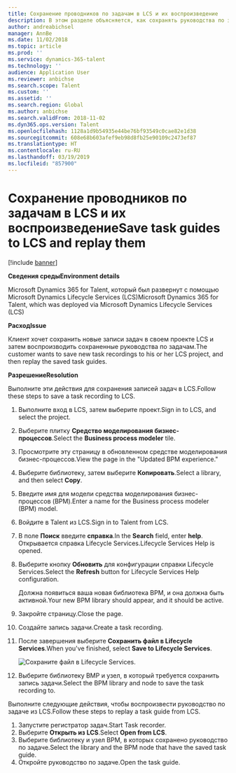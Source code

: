 ```yaml
---
title: Сохранение проводников по задачам в LCS и их воспроизведение
description: В этом разделе объясняется, как сохранять руководства по задачам в Microsoft Dynamics Lifecycle Services (LCS) и затем воспроизводить их.
author: andreabichsel
manager: AnnBe
ms.date: 11/02/2018
ms.topic: article
ms.prod: ''
ms.service: dynamics-365-talent
ms.technology: ''
audience: Application User
ms.reviewer: anbichse
ms.search.scope: Talent
ms.custom: ''
ms.assetid: ''
ms.search.region: Global
ms.author: anbichse
ms.search.validFrom: 2018-11-02
ms.dyn365.ops.version: Talent
ms.openlocfilehash: 1128a1d9b54935e44be76bf93549c0cae82e1d38
ms.sourcegitcommit: 608e68b603afef9eb98d8fb25e90109c2473ef87
ms.translationtype: HT
ms.contentlocale: ru-RU
ms.lasthandoff: 03/19/2019
ms.locfileid: "857900"
---
```

# <a name="save-task-guides-to-lcs-and-replay-them"></a><span data-ttu-id="6f222-103">Сохранение проводников по задачам в LCS и их воспроизведение</span><span class="sxs-lookup"><span data-stu-id="6f222-103">Save task guides to LCS and replay them</span></span>

[!include [banner](includes/banner.md)]

<span data-ttu-id="6f222-104">**Сведения среды**</span><span class="sxs-lookup"><span data-stu-id="6f222-104">**Environment details**</span></span> 

<span data-ttu-id="6f222-105">Microsoft Dynamics 365 for Talent, который был развернут с помощью Microsoft Dynamics Lifecycle Services (LCS)</span><span class="sxs-lookup"><span data-stu-id="6f222-105">Microsoft Dynamics 365 for Talent, which was deployed via Microsoft Dynamics Lifecycle Services (LCS)</span></span>

<span data-ttu-id="6f222-106">**Расход**</span><span class="sxs-lookup"><span data-stu-id="6f222-106">**Issue**</span></span>

<span data-ttu-id="6f222-107">Клиент хочет сохранить новые записи задач в своем проекте LCS и затем воспроизводить сохраненные руководства по задачам.</span><span class="sxs-lookup"><span data-stu-id="6f222-107">The customer wants to save new task recordings to his or her LCS project, and then replay the saved task guides.</span></span>

<span data-ttu-id="6f222-108">**Разрешение**</span><span class="sxs-lookup"><span data-stu-id="6f222-108">**Resolution**</span></span>

<span data-ttu-id="6f222-109">Выполните эти действия для сохранения записей задач в LCS.</span><span class="sxs-lookup"><span data-stu-id="6f222-109">Follow these steps to save a task recording to LCS.</span></span>

1. <span data-ttu-id="6f222-110">Выполните вход в LCS, затем выберите проект.</span><span class="sxs-lookup"><span data-stu-id="6f222-110">Sign in to LCS, and select the project.</span></span>
2. <span data-ttu-id="6f222-111">Выберите плитку **Средство моделирования бизнес-процессов**.</span><span class="sxs-lookup"><span data-stu-id="6f222-111">Select the **Business process modeler** tile.</span></span>
3. <span data-ttu-id="6f222-112">Просмотрите эту страницу в обновленном средстве моделирования бизнес-процессов.</span><span class="sxs-lookup"><span data-stu-id="6f222-112">View the page in the "Updated BPM experience."</span></span>
4. <span data-ttu-id="6f222-113">Выберите библиотеку, затем выберите **Копировать**.</span><span class="sxs-lookup"><span data-stu-id="6f222-113">Select a library, and then select **Copy**.</span></span>
5. <span data-ttu-id="6f222-114">Введите имя для модели средства моделирования бизнес-процессов (BPM).</span><span class="sxs-lookup"><span data-stu-id="6f222-114">Enter a name for the Business process modeler (BPM) model.</span></span>
6. <span data-ttu-id="6f222-115">Войдите в Talent из LCS.</span><span class="sxs-lookup"><span data-stu-id="6f222-115">Sign in to Talent from LCS.</span></span>
7. <span data-ttu-id="6f222-116">В поле **Поиск** введите **справка**.</span><span class="sxs-lookup"><span data-stu-id="6f222-116">In the **Search** field, enter **help**.</span></span> <span data-ttu-id="6f222-117">Открывается справка Lifecycle Services.</span><span class="sxs-lookup"><span data-stu-id="6f222-117">Lifecycle Services Help is opened.</span></span>
8. <span data-ttu-id="6f222-118">Выберите кнопку **Обновить** для конфигурации справки Lifecycle Services.</span><span class="sxs-lookup"><span data-stu-id="6f222-118">Select the **Refresh** button for Lifecycle Services Help configuration.</span></span>

    <span data-ttu-id="6f222-119">Должна появиться ваша новая библиотека BPM, и она должна быть активной.</span><span class="sxs-lookup"><span data-stu-id="6f222-119">Your new BPM library should appear, and it should be active.</span></span>

9. <span data-ttu-id="6f222-120">Закройте страницу.</span><span class="sxs-lookup"><span data-stu-id="6f222-120">Close the page.</span></span>
10. <span data-ttu-id="6f222-121">Создайте запись задачи.</span><span class="sxs-lookup"><span data-stu-id="6f222-121">Create a task recording.</span></span>
11. <span data-ttu-id="6f222-122">После завершения выберите **Сохранить файл в Lifecycle Services**.</span><span class="sxs-lookup"><span data-stu-id="6f222-122">When you've finished, select **Save to Lifecycle Services**.</span></span>

    ![Сохраните файл в Lifecycle Services.](media/task-guides.png)

12. <span data-ttu-id="6f222-124">Выберите библиотеку BMP и узел, в который требуется сохранить запись задачи.</span><span class="sxs-lookup"><span data-stu-id="6f222-124">Select the BPM library and node to save the task recording to.</span></span>

<span data-ttu-id="6f222-125">Выполните следующие действия, чтобы воспроизвести руководство по задаче из LCS.</span><span class="sxs-lookup"><span data-stu-id="6f222-125">Follow these steps to replay a task guide from LCS.</span></span>

1. <span data-ttu-id="6f222-126">Запустите регистратор задач.</span><span class="sxs-lookup"><span data-stu-id="6f222-126">Start Task recorder.</span></span>
2. <span data-ttu-id="6f222-127">Выберите **Открыть из LCS**.</span><span class="sxs-lookup"><span data-stu-id="6f222-127">Select **Open from LCS**.</span></span>
3. <span data-ttu-id="6f222-128">Выберите библиотеку и узел BPM, в которых сохранено руководство по задаче.</span><span class="sxs-lookup"><span data-stu-id="6f222-128">Select the library and the BPM node that have the saved task guide.</span></span>
4. <span data-ttu-id="6f222-129">Откройте руководство по задаче.</span><span class="sxs-lookup"><span data-stu-id="6f222-129">Open the task guide.</span></span>
